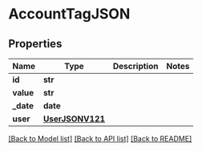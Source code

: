 # AccountTagJSON

## Properties
Name | Type | Description | Notes
------------ | ------------- | ------------- | -------------
**id** | **str** |  | 
**value** | **str** |  | 
**_date** | **date** |  | 
**user** | [**UserJSONV121**](UserJSONV121.md) |  | 

[[Back to Model list]](../README.md#documentation-for-models) [[Back to API list]](../README.md#documentation-for-api-endpoints) [[Back to README]](../README.md)


